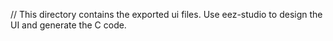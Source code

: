 // This directory contains the exported ui files. Use eez-studio to design the UI and generate the C code.